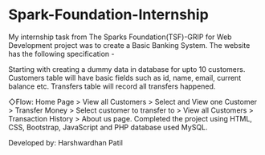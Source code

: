# Spark-Foundation-Internship
My internship task from The Sparks Foundation(TSF)-GRIP for Web Development project was to create a Basic Banking System.
The website has the following specification -

Starting with creating a dummy data in database for upto 10 customers. Customers table will have basic fields such as id, name, email, current balance etc. Transfers table will record all transfers happened.

◇Flow: Home Page > View all Customers > Select and View one Customer > Transfer Money > Select customer to transfer to > View all Customers > Transaction History > About us page. Completed the project using HTML, CSS, Bootstrap, JavaScript and PHP database used MySQL.

Developed by: Harshwardhan Patil

